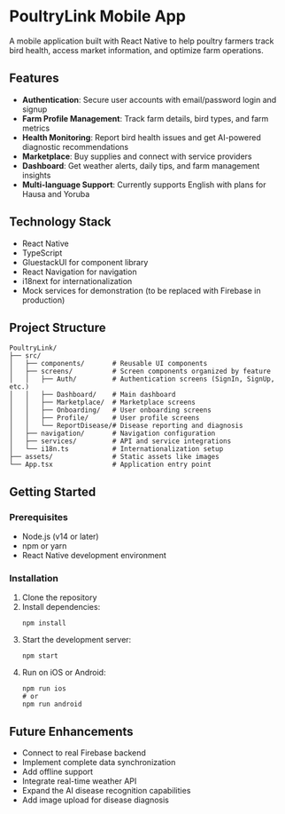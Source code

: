 # PoultryLink Mobile App

A mobile application built with React Native to help poultry farmers track bird health, access market information, and optimize farm operations.

## Features

- **Authentication**: Secure user accounts with email/password login and signup
- **Farm Profile Management**: Track farm details, bird types, and farm metrics
- **Health Monitoring**: Report bird health issues and get AI-powered diagnostic recommendations
- **Marketplace**: Buy supplies and connect with service providers
- **Dashboard**: Get weather alerts, daily tips, and farm management insights
- **Multi-language Support**: Currently supports English with plans for Hausa and Yoruba

## Technology Stack

- React Native
- TypeScript
- GluestackUI for component library
- React Navigation for navigation
- i18next for internationalization
- Mock services for demonstration (to be replaced with Firebase in production)

## Project Structure

```
PoultryLink/
├── src/
│   ├── components/       # Reusable UI components
│   ├── screens/          # Screen components organized by feature
│   │   ├── Auth/         # Authentication screens (SignIn, SignUp, etc.)
│   │   ├── Dashboard/    # Main dashboard
│   │   ├── Marketplace/  # Marketplace screens
│   │   ├── Onboarding/   # User onboarding screens
│   │   ├── Profile/      # User profile screens
│   │   └── ReportDisease/# Disease reporting and diagnosis
│   ├── navigation/       # Navigation configuration
│   ├── services/         # API and service integrations
│   └── i18n.ts           # Internationalization setup
├── assets/               # Static assets like images
└── App.tsx               # Application entry point
```

## Getting Started

### Prerequisites

- Node.js (v14 or later)
- npm or yarn
- React Native development environment

### Installation

1. Clone the repository
2. Install dependencies:
   ```
   npm install
   ```
3. Start the development server:
   ```
   npm start
   ```
4. Run on iOS or Android:
   ```
   npm run ios
   # or
   npm run android
   ```

## Future Enhancements

- Connect to real Firebase backend
- Implement complete data synchronization
- Add offline support
- Integrate real-time weather API
- Expand the AI disease recognition capabilities
- Add image upload for disease diagnosis 